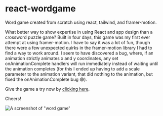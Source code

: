 # react-wordgame
Word game created from scratch using react, tailwind, and framer-motion.

What better way to show expertise in using React and app design than a crossword puzzle game? Built in four days, this game was my first ever attempt at using framer-motion. I have to say it was a lot of fun, though there were a few unexpected quirks in the framer-motion library I had to find a way to work around. I seem to have discovered a bug, where, if an animation strictly animates x and y coordinates, any set onAnimationComplete handlers will run immediately instead of waiting until the animation completes (for this I ended up having to add a scale parameter to the animation variant, that did nothing to the animation, but fixed the onAnimationComplete bug 😅).

Give the game a try now by [clicking here](https://dustinhendricks.com/wordgame).

Cheers!

![A screenshot of "word game"](https://dustinhendricks.com/wordgame/screenshot.jpg)

